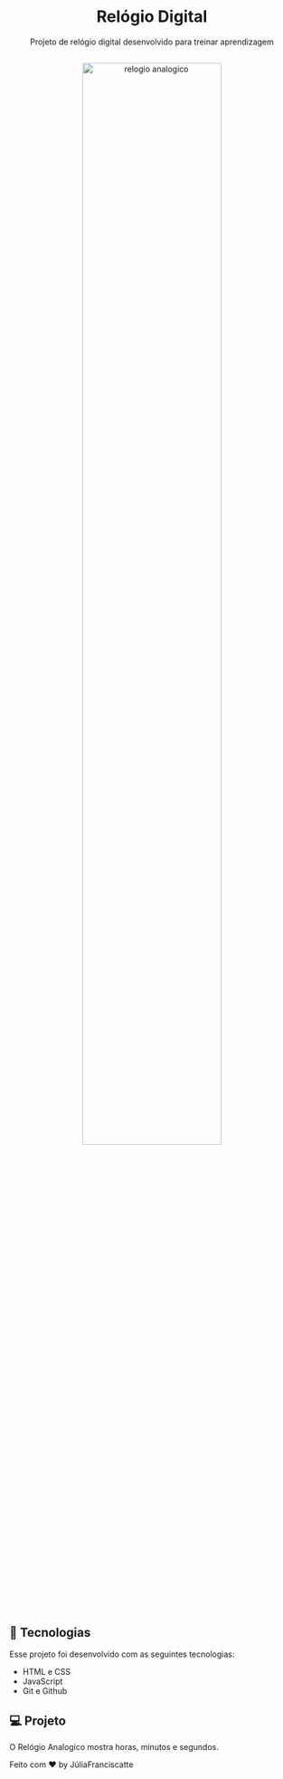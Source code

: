 <h1 align="center"> Relógio Digital </h1>

<p align="center">
    Projeto de relógio digital desenvolvido para treinar aprendizagem
</p>

##

<p align="center">
  <img alt="relogio analogico" src="https://user-images.githubusercontent.com/99362684/200394973-117ef0bb-ffce-429f-b23b-f236f62d89f1.png" width="70%">
</p>

## 🚀 Tecnologias

Esse projeto foi desenvolvido com as seguintes tecnologias:

- HTML e CSS
- JavaScript
- Git e Github

## 💻 Projeto

O Relógio Analogico mostra horas, minutos e segundos.

Feito com ♥ by JúliaFranciscatte
